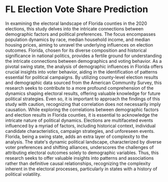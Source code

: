 # FL Election Vote Share Prediction


  In examining the electoral landscape of Florida counties in the 2020 elections, this study delves into the intricate connections between demographic factors and political preferences. The focus encompasses population dynamics by race, median household income, and median housing prices, aiming to unravel the underlying influences on election outcomes. Florida, chosen for its diverse composition and historical significance in national politics, provides a fertile ground for understanding the intricate connections between demographics and voting behavior. As a pivotal swing state, the analysis of demographic influences in Florida offers crucial insights into voter behavior, aiding in the identification of patterns essential for political campaigns. By utilizing county-level election results and demographic data sourced from the American Community Survey, this research seeks to contribute to a more profound comprehension of the dynamics shaping electoral results, offering valuable knowledge for future political strategies.
  Even so, it is important to approach the findings of this study with caution, recognizing that correlation does not necessarily imply causation. While exploring the correlations between demographic factors and election results in Florida counties, it is essential to acknowledge the intricate nature of political dynamics. Elections are multifaceted events influenced by a myriad of factors, including historical context, individual candidate characteristics, campaign strategies, and unforeseen events. Florida, being a swing state, adds an extra layer of complexity to the analysis. The state's dynamic political landscape, characterized by diverse voter preferences and shifting alliances, underscores the challenges of attributing electoral outcomes solely to demographic variables. Thus, this research seeks to offer valuable insights into patterns and associations rather than definitive causal relationships, recognizing the complexity inherent in the electoral processes, particularly in states with a history of political volatility.
